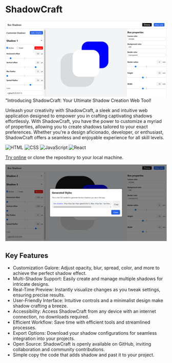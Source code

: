 # ShadowCraft

![ShadowCraft in Action](img/ShadowCraft.jpg)
"Introducing ShadowCraft: Your Ultimate Shadow Creation Web Tool!

Unleash your creativity with ShadowCraft, a sleek and intuitive web application designed to empower you in crafting captivating shadows effortlessly. With ShadowCraft, you have the power to customize a myriad of properties, allowing you to create shadows tailored to your exact preferences. Whether you're a design aficionado, developer, or enthusiast, ShadowCraft offers a seamless and enjoyable experience for all skill levels.

![HTML](https://img.shields.io/badge/HTML-5-orange)
![CSS](https://img.shields.io/badge/CSS-3-blue)
![JavaScript](https://img.shields.io/badge/JavaScript-ES6-blue)
![React](https://img.shields.io/badge/React-v16.0.0-blue)


[Try online](https://narekhar666.github.io/ShadowCraft/build/index.html) or clone the repository to your local machine.

![Copy the code](img/ShadowCraft2.jpg)

## Key Features

- Customization Galore: Adjust opacity, blur, spread, color, and more to achieve the perfect shadow effect.
- Multi-Shadow Support: Easily create and manage multiple shadows for intricate designs.
- Real-Time Preview: Instantly visualize changes as you tweak settings, ensuring precise results.
- User-Friendly Interface: Intuitive controls and a minimalist design make shadow crafting a breeze.
- Accessibility: Access ShadowCraft from any device with an internet connection, no downloads required.
- Efficient Workflow: Save time with efficient tools and streamlined processes.
- Export Options: Download your shadow configurations for seamless integration into your projects.
- Open Source: ShadowCraft is openly available on GitHub, inviting collaboration and community contributions.
- Simple copy the code that adds shadow and past it to your project.



